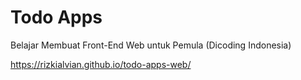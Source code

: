 # Todo Apps

Belajar Membuat Front-End Web untuk Pemula (Dicoding Indonesia)

https://rizkialvian.github.io/todo-apps-web/
